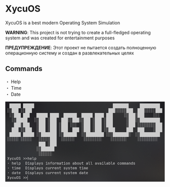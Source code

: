 # XycuOS
XycuOS is a best modern Operating System Simulation

**WARNING**: This project is not trying to create a full-fledged
operating system and was created for entertainment
purposes

**ПРЕДУПРЕЖДЕНИЕ**: Этот проект не пытается создать
полноценную операционную систему и создан в
развлекательных целях

## Commands
・ Help\
・ Time\
・ Date

![preview](Assets/preview.png)